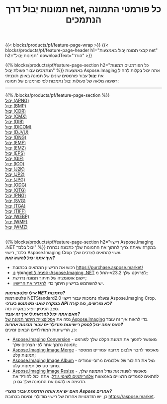 ﻿---
title: תמונות יְבוּל דרך net, כל פורמטי התמונה הנתמכים 
weight: 3920
url: /he/net/crop 
lang: he
langdirlevel: 2
locales: zh-hans,ja,it,ru,de,es,fr,nl,id,lt,pl,pt,vi,tr,ko,zh-hant,ar,hi,th,sv,cs,uk,he
description: באמצעות Aspose.Imaging תוכל בקלות יְבוּל תמונות באמצעות net
---

{{< blocks/products/pf/feature-page-wrap >}}
{{< blocks/products/pf/feature-page-header h1="קבצי תמונה יְבוּל באמצעות net" h2="תמונות יְבוּל" downloadText="הורד" >}}


{{% blocks/products/pf/feature-page-section  h2="כל הפורמטים  תמונות הנתמכים עבור פעולת יְבוּל" %}}
באמצעות Aspose.Imaging אתה יכול בקלות להחיל את **יְבוּל** עבור פורמטים שונים של תמונה באופן תוכניתי
<br/>
רשימה מלאה של פעולות יְבוּל נתמכות לפי פורמטים של תמונה:
<hr/>
{{% /blocks/products/pf/feature-page-section %}}
<div class="container-fluid productfamilypage bg-gray">
    <div class="convertypes bg-gray agp-content section">
        <div class="container">
		<div class="row other-converters">
		    <div class='col-md-2 other-converter remove-lp remove-rp'><a href="/imaging/he/net/crop/apng" >יְבוּל (APNG)</a></div><div class='col-md-2 other-converter remove-lp remove-rp'><a href="/imaging/he/net/crop/bmp" >יְבוּל (BMP)</a></div><div class='col-md-2 other-converter remove-lp remove-rp'><a href="/imaging/he/net/crop/cdr" >יְבוּל (CDR)</a></div><div class='col-md-2 other-converter remove-lp remove-rp'><a href="/imaging/he/net/crop/cmx" >יְבוּל (CMX)</a></div><div class='col-md-2 other-converter remove-lp remove-rp'><a href="/imaging/he/net/crop/dib" >יְבוּל (DIB)</a></div><div class='col-md-2 other-converter remove-lp remove-rp'><a href="/imaging/he/net/crop/dicom" >יְבוּל (DICOM)</a></div><div class='col-md-2 other-converter remove-lp remove-rp'><a href="/imaging/he/net/crop/djvu" >יְבוּל (DJVU)</a></div><div class='col-md-2 other-converter remove-lp remove-rp'><a href="/imaging/he/net/crop/dng" >יְבוּל (DNG)</a></div><div class='col-md-2 other-converter remove-lp remove-rp'><a href="/imaging/he/net/crop/emf" >יְבוּל (EMF)</a></div><div class='col-md-2 other-converter remove-lp remove-rp'><a href="/imaging/he/net/crop/emz" >יְבוּל (EMZ)</a></div><div class='col-md-2 other-converter remove-lp remove-rp'><a href="/imaging/he/net/crop/eps" >יְבוּל (EPS)</a></div><div class='col-md-2 other-converter remove-lp remove-rp'><a href="/imaging/he/net/crop/gif" >יְבוּל (GIF)</a></div><div class='col-md-2 other-converter remove-lp remove-rp'><a href="/imaging/he/net/crop/ico" >יְבוּל (ICO)</a></div><div class='col-md-2 other-converter remove-lp remove-rp'><a href="/imaging/he/net/crop/j2k" >יְבוּל (J2K)</a></div><div class='col-md-2 other-converter remove-lp remove-rp'><a href="/imaging/he/net/crop/jp2" >יְבוּל (JP2)</a></div><div class='col-md-2 other-converter remove-lp remove-rp'><a href="/imaging/he/net/crop/jpg" >יְבוּל (JPG)</a></div><div class='col-md-2 other-converter remove-lp remove-rp'><a href="/imaging/he/net/crop/odg" >יְבוּל (ODG)</a></div><div class='col-md-2 other-converter remove-lp remove-rp'><a href="/imaging/he/net/crop/otg" >יְבוּל (OTG)</a></div><div class='col-md-2 other-converter remove-lp remove-rp'><a href="/imaging/he/net/crop/png" >יְבוּל (PNG)</a></div><div class='col-md-2 other-converter remove-lp remove-rp'><a href="/imaging/he/net/crop/svg" >יְבוּל (SVG)</a></div><div class='col-md-2 other-converter remove-lp remove-rp'><a href="/imaging/he/net/crop/tga" >יְבוּל (TGA)</a></div><div class='col-md-2 other-converter remove-lp remove-rp'><a href="/imaging/he/net/crop/tiff" >יְבוּל (TIFF)</a></div><div class='col-md-2 other-converter remove-lp remove-rp'><a href="/imaging/he/net/crop/webp" >יְבוּל (WEBP)</a></div><div class='col-md-2 other-converter remove-lp remove-rp'><a href="/imaging/he/net/crop/wmf" >יְבוּל (WMF)</a></div><div class='col-md-2 other-converter remove-lp remove-rp'><a href="/imaging/he/net/crop/wmz" >יְבוּל (WMZ)</a></div>
                </div>
        </div>
    </div>
</div>
<br/>

{{% blocks/products/pf/feature-page-section  h2="רישוי Aspose.Imaging .NET יבול בלבד" %}}
במקרה שאתה צריך לחתוך את התמונות שלך כתכונה נבחרת בלבד, רישוי Aspose.Imaging Crop עשוי להתאים לצרכים שלך. <br/>
<i><b>איך אתה יכול להשיג זאת?</b></i>
<ul>
<li>
רכוש את הרישיון המתאים בכתובת <a href="https://purchase.aspose.market/">https://purchase.aspose.market/</a>
</li>
<li>
הוסף <a href="https://www.nuget.org/packages/Aspose.Imaging">נוget הפניה ל-Aspose.Imaging .NET</a> החל מ-v23.2 לפרויקט שלך;
</li>
<li>
יישום אוטומציה של חיתוך תמונה נדרשת;
</li>
<li>
יש להשתמש ברישיון חיתוך כדי <a href="https://docs.aspose.com/imaging/net/licensing/">להגדיר את הרישיון</a>.
</li>
</ul>
<i><b>אילו פלטפורמות NET נתמכות?</b></i> <br/>
פלטפורמות NETStandard2.0 ומעלה נתמכות עבור רישוי Aspose.Imaging Crop.<br/>
<i><b>במקרה שאני משתמש בערכי API לא מורשים, מה קורה?</b></i><br/>
מצב הניסיון יופיע במקרה כזה.<br/>
<i><b>האם אתה יכול להראות לי איך זה עובד?</b></i><br/>
נסה את <a href="https://products.aspose.app/imaging/he/image-crop/">אפליקציית חיתוך תמונה של Aspose.Imaging</a> כדי לראות איך זה עובד.<br/>
<i><b>האם אתה יכול לספק רישיונות מודולריים עבור תכונות אחרות?</b></i><br/>
כן, הרישיונות המודולריים הבאים זמינים:<br/>
<ul>
<li>
<a href="https://products.aspose.com/imaging/he/net/conversion/">Aspose.Imaging Conversion</a> - מאפשר להפוך את תמונת הקלט שלך לפורמט תמונה נתמך אחר לפי הצרכים שלך;
</li>
<li>
<a href="https://products.aspose.com/imaging/he/net/merge/">Aspose.Imaging Image Merge</a> - מאפשר לחבר אלבום מרובה עמודים ממספר תמונות קלט;
</li>
<li>
<a href="https://products.aspose.com/imaging/he/net/merge/">Aspose.Imaging Image Album</a> - נצל את החיבור של אלבומים מרובי עמודים מתוך סט של תמונות קלט.
</li>
<li>
<a href="https://products.aspose.com/imaging/he/net/resize/">Aspose.Imaging Image Resize</a> - מאפשר לשנות את גודל התמונה שלך, להתאים לממדים הרצויים באמצעות <a נתמך href="https://reference.aspose.com/imaging/net/aspose.imaging/resizetype/">אלגוריתמים לשינוי גודל</a>. אתה יכול להוריד את הדגימה או לדגום את התמונה שלך גם כן.
</li>
</ul>
<i><b>האם יש את אותה הזדמנות עבור מוצרי Aspose אחרים?</b></i><br/>
כן, יש הזדמנויות אחרות של רישוי מודולרי זמינות בכתובת <a href="https://aspose.market">https://aspose.market</a>.

